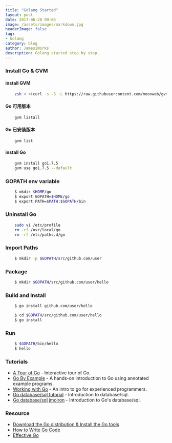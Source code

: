 ```yaml
---
title: "Golang Started"
layout: post
date: 2017-06-28 09:06
image: /assets/images/markdown.jpg
headerImage: false
tag:
- Golang
category: blog
author: JamesiWorks
description: Golang started step by step.
---
```


### Install Go & GVM

#### install GVM
```sh
    zsh < <(curl -s -S -L https://raw.githubusercontent.com/moovweb/gvm/master/binscripts/gvm-installer)
```

#### Go 可用版本
```sh
    gvm listall
```

#### Go 已安装版本
```sh
    gvm list
```

#### install Go
```sh
    gvm install go1.7.5
    gvm use go1.7.5 --default
```

### GOPATH env variable
```sh
    $ mkdir $HOME/go
    $ export GOPATH=$HOME/go
    $ export PATH=$PATH:$GOPATH/bin
```

### Uninstall Go
```sh
    sudo vi /etc/profile
    rm -rf /usr/local/go
    rm -rf /etc/paths.d/go
```

### Import Paths
```sh
    $ mkdir -p $GOPATH/src/github.com/user
```

### Package
```sh
    $ mkdir $GOPATH/src/github.com/user/hello
```

### Build and Install
```sh
    $ go install github.com/user/hello

    $ cd $GOPATH/src/github.com/user/hello
    $ go install
```

### Run
```sh
    $ $GOPATH/bin/hello
    $ hello
```

### Tutorials
-	[A Tour of Go](http://tour.golang.org) - Interactive tour of Go.
-	[Go By Example](https://gobyexample.com) - A hands-on introduction to Go using annotated example programs.
-	[Working with Go](https://github.com/mkaz/working-with-go) - An intro to go for experienced programmers.
-	[Go database/sql tutorial](http://go-database-sql.org) - Introduction to database/sql.
-	[Go database/sql jmoiron](http://jmoiron.net/blog/gos-database-sql) - Introduction to Go's database/sql.

### Resource
-	[Download the Go distribution & Install the Go tools](https://golang.org/doc/install)
-	[How to Write Go Code](https://golang.org/doc/code.html)
-	[Effective Go](https://golang.org/doc/effective_go.html)
